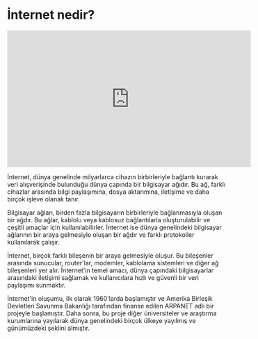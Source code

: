 # İnternet nedir?

<iframe width="560" height="315" src="https://www.youtube.com/embed/4GISXYtBstE" title="YouTube video player" frameborder="0" allow="accelerometer; autoplay; clipboard-write; encrypted-media; gyroscope; picture-in-picture; web-share" allowfullscreen></iframe>

İnternet, dünya genelinde milyarlarca cihazın birbirleriyle bağlantı kurarak veri alışverişinde bulunduğu dünya çapında bir bilgisayar ağıdır. Bu ağ, farklı cihazlar arasında bilgi paylaşımına, dosya aktarımına, iletişime ve daha birçok işleve olanak tanır.

Bilgisayar ağları, birden fazla bilgisayarın birbirleriyle bağlanmasıyla oluşan bir ağdır. Bu ağlar, kablolu veya kablosuz bağlantılarla oluşturulabilir ve çeşitli amaçlar için kullanılabilirler. İnternet ise dünya genelindeki bilgisayar ağlarının bir araya gelmesiyle oluşan bir ağdır ve farklı protokoller kullanılarak çalışır.

İnternet, birçok farklı bileşenin bir araya gelmesiyle oluşur. Bu bileşenler arasında sunucular, router'lar, modemler, kablolama sistemleri ve diğer ağ bileşenleri yer alır. İnternet'in temel amacı, dünya çapındaki bilgisayarlar arasındaki iletişimi sağlamak ve kullanıcılara hızlı ve güvenli bir veri paylaşımı sunmaktır.

İnternet'in oluşumu, ilk olarak 1960'larda başlamıştır ve Amerika Birleşik Devletleri Savunma Bakanlığı tarafından finanse edilen ARPANET adlı bir projeyle başlamıştır. Daha sonra, bu proje diğer üniversiteler ve araştırma kurumlarına yayılarak dünya genelindeki birçok ülkeye yayılmış ve günümüzdeki şeklini almıştır.

